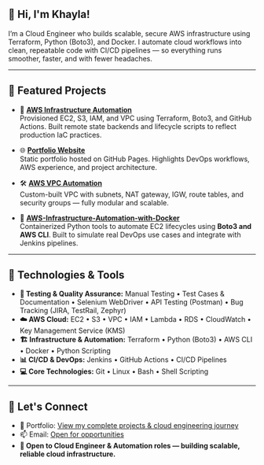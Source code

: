 ## 👋 Hi, I'm **Khayla**!  

I’m a Cloud Engineer who builds scalable, secure AWS infrastructure using Terraform, Python (Boto3), and Docker. I automate cloud workflows into clean, repeatable code with CI/CD pipelines — so everything runs smoother, faster, and with fewer headaches.






---

## 🚀 **Featured Projects**

- 🔧 **[AWS Infrastructure Automation](https://github.com/K-Canzater/AWS-Infrastructure-Automation-with-Terraform-GitHub-Actions-Boto3)**  
  Provisioned EC2, S3, IAM, and VPC using Terraform, Boto3, and GitHub Actions. Built remote state backends and lifecycle scripts to reflect production IaC practices.  


- 🌐 **[Portfolio Website](https://k-canzater.github.io/KCanzater/index.html)**  
  Static portfolio hosted on GitHub Pages. Highlights DevOps workflows, AWS experience, and project architecture.  

- 🛠️ **[AWS VPC Automation](https://github.com/K-Canzater/AWS-VPC-Automation)**  
  Custom-built VPC with subnets, NAT gateway, IGW, route tables, and security groups — fully modular and scalable.


- 🐳 **[AWS-Infrastructure-Automation-with-Docker](https://github.com/K-Canzater/AWS-Infrastructure-Automation-with-Docker)**  
  Containerized Python tools to automate EC2 lifecycles using **Boto3 and AWS CLI**. Built to simulate real DevOps use cases and integrate with Jenkins pipelines.





---

## 🔧 Technologies & Tools

- **🧪 Testing & Quality Assurance:** Manual Testing • Test Cases & Documentation • Selenium WebDriver • API Testing (Postman) • Bug Tracking (JIRA, TestRail, Zephyr)
- **☁️ AWS Cloud:** EC2 • S3 • VPC • IAM • Lambda • RDS • CloudWatch • Key Management Service (KMS)
- **🏗️ Infrastructure & Automation:** Terraform • Python (Boto3) • AWS CLI • Docker • Python Scripting
- **📊 CI/CD & DevOps:** Jenkins • GitHub Actions • CI/CD Pipelines
- **💻 Core Technologies:** Git • Linux • Bash • Shell Scripting



---

## 🤝 **Let's Connect**

- 💼 Portfolio: [View my complete projects & cloud engineering journey](https://k-canzater.github.io/KCanzater/index.html)
- 📫 Email: [Open for opportunities](mailto:khayla.canzater@gmail.com)  
- **💬 Open to Cloud Engineer & Automation roles — building scalable, reliable cloud infrastructure.**





